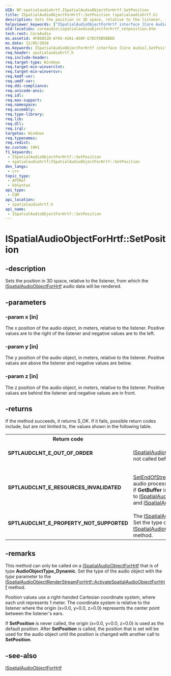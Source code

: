 ```yaml
---
UID: NF:spatialaudiohrtf.ISpatialAudioObjectForHrtf.SetPosition
title: ISpatialAudioObjectForHrtf::SetPosition (spatialaudiohrtf.h)
description: Sets the position in 3D space, relative to the listener, from which the ISpatialAudioObjectForHrtf audio data will be rendered.
helpviewer_keywords: ["ISpatialAudioObjectForHrtf interface [Core Audio]","SetPosition method","ISpatialAudioObjectForHrtf.SetPosition","ISpatialAudioObjectForHrtf::SetPosition","SetPosition","SetPosition method [Core Audio]","SetPosition method [Core Audio]","ISpatialAudioObjectForHrtf interface","coreaudio.ispatialaudioobjectforhrtf_setposition","spatialaudiohrtf/ISpatialAudioObjectForHrtf::SetPosition"]
old-location: coreaudio\ispatialaudioobjectforhrtf_setposition.htm
tech.root: CoreAudio
ms.assetid: 4FB6852D-A793-43A1-A58F-E7DCFDB5BBDD
ms.date: 12/05/2018
ms.keywords: ISpatialAudioObjectForHrtf interface [Core Audio],SetPosition method, ISpatialAudioObjectForHrtf.SetPosition, ISpatialAudioObjectForHrtf::SetPosition, SetPosition, SetPosition method [Core Audio], SetPosition method [Core Audio],ISpatialAudioObjectForHrtf interface, coreaudio.ispatialaudioobjectforhrtf_setposition, spatialaudiohrtf/ISpatialAudioObjectForHrtf::SetPosition
req.header: spatialaudiohrtf.h
req.include-header: 
req.target-type: Windows
req.target-min-winverclnt: 
req.target-min-winversvr: 
req.kmdf-ver: 
req.umdf-ver: 
req.ddi-compliance: 
req.unicode-ansi: 
req.idl: 
req.max-support: 
req.namespace: 
req.assembly: 
req.type-library: 
req.lib: 
req.dll: 
req.irql: 
targetos: Windows
req.typenames: 
req.redist: 
ms.custom: 19H1
f1_keywords:
 - ISpatialAudioObjectForHrtf::SetPosition
 - spatialaudiohrtf/ISpatialAudioObjectForHrtf::SetPosition
dev_langs:
 - c++
topic_type:
 - APIRef
 - kbSyntax
api_type:
 - COM
api_location:
 - spatialaudiohrtf.h
api_name:
 - ISpatialAudioObjectForHrtf::SetPosition
---
```


# ISpatialAudioObjectForHrtf::SetPosition


## -description

Sets the position in 3D space, relative to the listener, from which the <a href="/windows/desktop/api/spatialaudiohrtf/nn-spatialaudiohrtf-ispatialaudioobjectforhrtf">ISpatialAudioObjectForHrtf</a> audio data will be rendered.

## -parameters

### -param x [in]

The x position of the audio object, in meters, relative to the listener. Positive values are to the right of the listener and negative values are to the left.

### -param y [in]

The y position of the audio object, in meters, relative to the listener. Positive values are above the listener and negative values are below.

### -param z [in]

The z position of the audio object, in meters, relative to the listener. Positive values are behind the listener and negative values are in front.

## -returns

If the method succeeds, it returns S_OK. If it fails, possible return codes include, but are not limited to, the values shown in the following table.

<table>
<tr>
<th>Return code</th>
<th>Description</th>
</tr>
<tr>
<td width="40%">
<dl>
<dt><b>SPTLAUDCLNT_E_OUT_OF_ORDER</b></dt>
</dl>
</td>
<td width="60%">

<a href="/previous-versions/windows/desktop/legacy/mt779299(v=vs.85)">ISpatialAudioObjectRenderStreamBase::BeginUpdatingAudioObjects</a> was not called before the call to <b>SetPosition</b>.

</td>
</tr>
<tr>
<td width="40%">
<dl>
<dt><b>SPTLAUDCLNT_E_RESOURCES_INVALIDATED</b></dt>
</dl>
</td>
<td width="60%">

<a href="/previous-versions/windows/desktop/legacy/mt779275(v=vs.85)">SetEndOfStream</a> was called either explicitly or implicitly in a previous audio processing pass. <b>SetEndOfStream</b> is called implicitly by the system if <b>GetBuffer</b> is not called within an audio processing pass (between calls to <a href="/previous-versions/windows/desktop/legacy/mt779299(v=vs.85)">ISpatialAudioObjectRenderStreamBase::BeginUpdatingAudioObjects</a> and <a href="/previous-versions/windows/desktop/legacy/mt779300(v=vs.85)">ISpatialAudioObjectRenderStreamBase::EndUpdatingAudioObjects</a>).

</td>
</tr>
<tr>
<td width="40%">
<dl>
<dt><b> SPTLAUDCLNT_E_PROPERTY_NOT_SUPPORTED </b></dt>
</dl>
</td>
<td width="60%">
The <a href="/windows/desktop/api/spatialaudiohrtf/nn-spatialaudiohrtf-ispatialaudioobjectforhrtf">ISpatialAudioObjectForHrtf</a> is not of type <b>AudioObjectType_Dynamic</b>. Set the type of the audio object with the <i>type</i> parameter to the  <a href="/windows/desktop/api/spatialaudiohrtf/nf-spatialaudiohrtf-ispatialaudioobjectrenderstreamforhrtf-activatespatialaudioobjectforhrtf">ISpatialAudioObjectRenderStreamBase::ActivateSpatialAudioObjectForHrtf</a> method.

</td>
</tr>
</table>

## -remarks

This method can only be called on a  <a href="/windows/desktop/api/spatialaudiohrtf/nn-spatialaudiohrtf-ispatialaudioobjectforhrtf">ISpatialAudioObjectForHrtf</a> that is of type <b>AudioObjectType_Dynamic</b>. Set the type of the audio object with the <i>type</i> parameter to the  <a href="/windows/desktop/api/spatialaudiohrtf/nf-spatialaudiohrtf-ispatialaudioobjectrenderstreamforhrtf-activatespatialaudioobjectforhrtf">ISpatialAudioObjectRenderStreamForHrtf::ActivateSpatialAudioObjectForHrtf</a> method.

 Position values use a right-handed Cartesian coordinate system, where each unit represents 1 meter. The coordinate system is relative to the listener where the origin (x=0.0, y=0.0, z=0.0) represents the center point between the listener's ears.

If <b>SetPosition</b> is never called, the origin (x=0.0, y=0.0, z=0.0) is used as the default position. After <b>SetPosition</b> is called, the position that is set will be used for the audio object until the position is changed with another call to <b>SetPosition</b>.

## -see-also

<a href="/windows/desktop/api/spatialaudiohrtf/nn-spatialaudiohrtf-ispatialaudioobjectforhrtf">ISpatialAudioObjectForHrtf</a>

